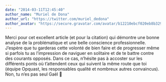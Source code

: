 ```yaml
---
date: "2014-03-11T12:45:40"
author_name: "Muriel de Dona"
author_url: "https://twitter.com/muriel_dedona"
author_avatar: "https://secure.gravatar.com/avatar/b12210ebcf020eb8b3295bc1c8617e5b?s=48&d=mm&r=g"
---
```

Merci pour cet excellent article (et pour la citation) qui démontre une bonne analyse de la problématique et une belle conscience professionnelle. J’espère que tu garderas cette volonté de bien faire et de progresser même si parfois tu as l’impression de naviguer en solitaire et de te battre contre des courants opposés. Dans ce cas, n’hésite pas à accoster sur les différents ponts où t’attendent ceux qui suivent la même route que toi (équipe Opquast, les responsables qualité et nombreux autres convaincus).  
Non, tu n’es pas seul Gaël 🙂